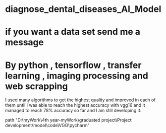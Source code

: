 # diagnose_dental_diseases_AI_Model
# if you want a data set send me a message 
# By python , tensorflow , transfer learning , imaging processing and web scrapping 

I used many algorithms to get the highest quality and improved in each of them until I was able to reach the highest
accuracy with vgg16 and it managed to reach 78% accuracy so far and I am still developing it.

path "D:\myWork\4th year-myWork\graduated project\Project development\model\code\VGG\pycharm"
